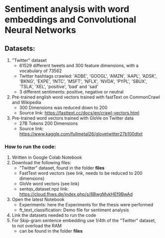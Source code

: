 # Sentiment analysis with word embeddings and Convolutional Neural Networks

## Datasets:
1. "Twitter" dataset
   * 61529 different tweets and 300 feature dimensions, with a vocabulary of 73562
   * Twitter hashtags crawled: 'ADBE', 'GOOGL', 'AMZN', 'AAPL', 'ADSK', 'BKNG', 'EXPE', 'INTC', 'MSFT', 'NFLX', 'NVDA', 'PYPL', 'SBUX', 'TSLA', 'XEL', 'positive', 'bad' and 'sad'
   * 3 different sentiments: positive, negative or neutral
2. Pre-trained english word vectors trained with fastText on CommonCrawl and Wikipedia
   * 300 Dimensions was reduced down to 200
   * Source link: https://fasttext.cc/docs/en/crawl-vectors.html 
3. Pre-trained word vectors trained with GloVe on Twitter data
   * 27B Tokens 200 Dimensions
   * Source link: https://www.kaggle.com/fullmetal26/glovetwitter27b100dtxt

### How to run the code:
1. Written in Google Colab Notebook
2. Download the following files:
   * "Twitter" dataset, found in the folder **files** 
   * FastText word vectors (see link, needs to be reduced to 200 dimensions)
   * GloVe word vectors (see link)
   * sentqs_dataset.npz link: https://cloud.fhws.de/index.php/s/8BwgMykHEf9BwAd
2. Open the latest Notebook 
   * Experiments: here the Experiments for the thesis were performed
   * ft_text_classification: Demo file for sentiment analysis
3. Link the datasets needed to run the code
4. For Skip-gram sentence embedding use 1/4th of the "Twitter" dataset, to not overload the RAM
   * can be found in the folder **files**

